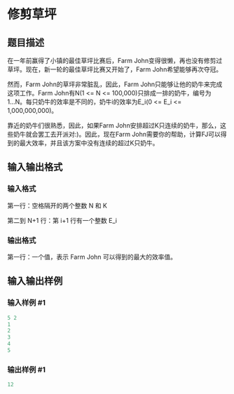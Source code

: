# 修剪草坪

## 题目描述

在一年前赢得了小镇的最佳草坪比赛后，Farm John变得很懒，再也没有修剪过草坪。现在，新一轮的最佳草坪比赛又开始了，Farm John希望能够再次夺冠。

然而，Farm John的草坪非常脏乱，因此，Farm John只能够让他的奶牛来完成这项工作。Farm John有N(1 <= N <= 100,000)只排成一排的奶牛，编号为1...N。每只奶牛的效率是不同的，奶牛i的效率为E\_i(0 <= E\_i <= 1,000,000,000)。

靠近的奶牛们很熟悉，因此，如果Farm John安排超过K只连续的奶牛，那么，这些奶牛就会罢工去开派对:)。因此，现在Farm John需要你的帮助，计算FJ可以得到的最大效率，并且该方案中没有连续的超过K只奶牛。

## 输入输出格式

### 输入格式

第一行：空格隔开的两个整数 N 和 K

第二到 N+1 行：第 i+1 行有一个整数 E\_i

### 输出格式

第一行：一个值，表示 Farm John 可以得到的最大的效率值。

## 输入输出样例

### 输入样例 #1

```cpp
5 2
1
2
3
4
5
```


### 输出样例 #1

```cpp
12
```


